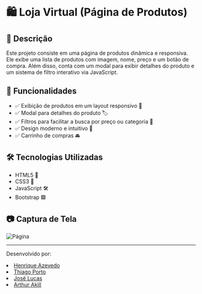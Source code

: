 # 🛍️ Loja Virtual (Página de Produtos)

## 📌 Descrição
Este projeto consiste em uma página de produtos dinâmica e responsiva. Ele exibe uma lista de produtos com imagem, nome, preço e um botão de compra. Além disso, conta com um modal para exibir detalhes do produto e um sistema de filtro interativo via JavaScript.

## 🚀 Funcionalidades
- ✅ Exibição de produtos em um layout responsivo 🚀
- ✅ Modal para detalhes do produto 🏷️
- ✅ Filtros para facilitar a busca por preço ou categoria 🎯
- ✅ Design moderno e intuitivo 🎨
- ✅ Carrinho de compras 🚘

## 🛠️ Tecnologias Utilizadas
- HTML5 📄
- CSS3 🎨
- JavaScript 🛠️
- Bootstrap 🟪

## 📷 Captura de Tela
![Página](assets/Página.png)

---

Desenvolvido por:
<li><a href="https://github.com/henriiqueaze/" target="_blank">Henrique Azevedo</a></li>
<li><a href="https://github.com/thiagoports/" target="_blank">Thiago Porto</a></li>
<li><a href="https://github.com/JoseLucasapp/" target="_blank">José Lucas</a></li>
<li><a href="https://github.com/ArthurAkil/" target="_blank">Arthur Akill</a></li>

